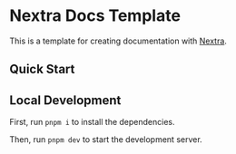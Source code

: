 # Nextra Docs Template 

This is a template for creating documentation with [Nextra](https://nextra.site).


## Quick Start

## Local Development

First, run `pnpm i` to install the dependencies.

Then, run `pnpm dev` to start the development server.

